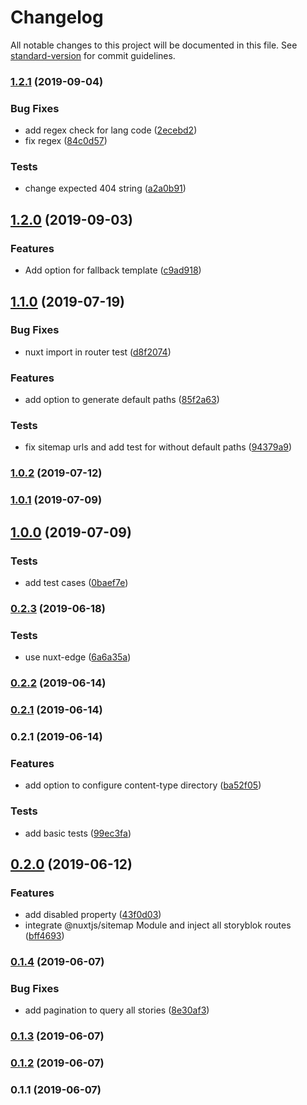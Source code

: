 # Changelog

All notable changes to this project will be documented in this file. See [standard-version](https://github.com/conventional-changelog/standard-version) for commit guidelines.

### [1.2.1](https://github.com/wearewondrous/nuxt-storyblok-router/compare/v1.2.0...v1.2.1) (2019-09-04)


### Bug Fixes

* add regex check for lang code ([2ecebd2](https://github.com/wearewondrous/nuxt-storyblok-router/commit/2ecebd2))
* fix regex ([84c0d57](https://github.com/wearewondrous/nuxt-storyblok-router/commit/84c0d57))


### Tests

* change expected 404 string ([a2a0b91](https://github.com/wearewondrous/nuxt-storyblok-router/commit/a2a0b91))



## [1.2.0](https://github.com/wearewondrous/nuxt-storyblok-router/compare/v1.1.0...v1.2.0) (2019-09-03)


### Features

* Add option for fallback template ([c9ad918](https://github.com/wearewondrous/nuxt-storyblok-router/commit/c9ad918))



## [1.1.0](https://github.com/wearewondrous/nuxt-storyblok-router/compare/v1.0.2...v1.1.0) (2019-07-19)


### Bug Fixes

* nuxt import in router test ([d8f2074](https://github.com/wearewondrous/nuxt-storyblok-router/commit/d8f2074))


### Features

* add option to generate default paths ([85f2a63](https://github.com/wearewondrous/nuxt-storyblok-router/commit/85f2a63))


### Tests

* fix sitemap urls and add test for without default paths ([94379a9](https://github.com/wearewondrous/nuxt-storyblok-router/commit/94379a9))



### [1.0.2](https://github.com/wearewondrous/nuxt-storyblok-router/compare/v1.0.1...v1.0.2) (2019-07-12)



### [1.0.1](https://github.com/wearewondrous/nuxt-storyblok-router/compare/v1.0.0...v1.0.1) (2019-07-09)



## [1.0.0](https://github.com/wearewondrous/nuxt-storyblok-router/compare/v0.2.3...v1.0.0) (2019-07-09)


### Tests

* add test cases ([0baef7e](https://github.com/wearewondrous/nuxt-storyblok-router/commit/0baef7e))



### [0.2.3](https://github.com/wearewondrous/nuxt-storyblok-router/compare/v0.2.2...v0.2.3) (2019-06-18)


### Tests

* use nuxt-edge ([6a6a35a](https://github.com/wearewondrous/nuxt-storyblok-router/commit/6a6a35a))



### [0.2.2](https://github.com/wearewondrous/nuxt-storyblok-router/compare/v0.2.1...v0.2.2) (2019-06-14)



### [0.2.1](https://github.com/wearewondrous/nuxt-storyblok-router/compare/v0.2.0...v0.2.1) (2019-06-14)



### 0.2.1 (2019-06-14)


### Features

* add option to configure content-type directory ([ba52f05](https://github.com/wearewondrous/nuxt-storyblok-router/commit/ba52f05))


### Tests

* add basic tests ([99ec3fa](https://github.com/wearewondrous/nuxt-storyblok-router/commit/99ec3fa))



## [0.2.0](https://github.com/wearewondrous/nuxt-storyblok-router/compare/v0.1.4...v0.2.0) (2019-06-12)


### Features

* add disabled property ([43f0d03](https://github.com/wearewondrous/nuxt-storyblok-router/commit/43f0d03))
* integrate @nuxtjs/sitemap Module and inject all storyblok routes ([bff4693](https://github.com/wearewondrous/nuxt-storyblok-router/commit/bff4693))



### [0.1.4](https://github.com/wearewondrous/nuxt-storyblok-router/compare/v0.1.3...v0.1.4) (2019-06-07)


### Bug Fixes

* add pagination to query all stories ([8e30af3](https://github.com/wearewondrous/nuxt-storyblok-router/commit/8e30af3))



### [0.1.3](https://github.com/wearewondrous/nuxt-storyblok-router/compare/v0.1.2...v0.1.3) (2019-06-07)



### [0.1.2](https://github.com/wearewondrous/nuxt-storyblok-router/compare/v0.1.1...v0.1.2) (2019-06-07)



### 0.1.1 (2019-06-07)
